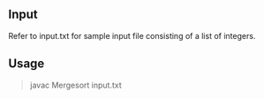 Input 
----------

Refer to input.txt for sample input file consisting of a list of integers.

Usage
----------

> javac Mergesort input.txt
